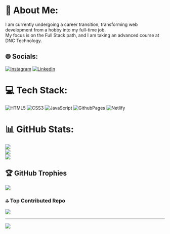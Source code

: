 # 💫 About Me:
I am currently undergoing a career transition, transforming web development from a hobby into my full-time job. <br>My focus is on the Full Stack path, and I am taking an advanced course at DNC Technology.


## 🌐 Socials:
[![Instagram](https://img.shields.io/badge/Instagram-%23E4405F.svg?logo=Instagram&logoColor=white)](https://instagram.com/vitamiguel) [![LinkedIn](https://img.shields.io/badge/LinkedIn-%230077B5.svg?logo=linkedin&logoColor=white)](https://linkedin.com/in/miguel-vitta-524b55304) 

# 💻 Tech Stack:
![HTML5](https://img.shields.io/badge/html5-%23E34F26.svg?style=for-the-badge&logo=html5&logoColor=white) ![CSS3](https://img.shields.io/badge/css3-%231572B6.svg?style=for-the-badge&logo=css3&logoColor=white) ![JavaScript](https://img.shields.io/badge/javascript-%23323330.svg?style=for-the-badge&logo=javascript&logoColor=%23F7DF1E) ![GithubPages](https://img.shields.io/badge/github%20pages-121013?style=for-the-badge&logo=github&logoColor=white) ![Netlify](https://img.shields.io/badge/netlify-%23000000.svg?style=for-the-badge&logo=netlify&logoColor=#00C7B7)
# 📊 GitHub Stats:
![](https://github-readme-stats.vercel.app/api?username=Miguel-V-DF&theme=dark&hide_border=false&include_all_commits=true&count_private=true)<br/>
![](https://github-readme-streak-stats.herokuapp.com/?user=Miguel-V-DF&theme=dark&hide_border=false)<br/>
![](https://github-readme-stats.vercel.app/api/top-langs/?username=Miguel-V-DF&theme=dark&hide_border=false&include_all_commits=true&count_private=true&layout=compact)

## 🏆 GitHub Trophies
![](https://github-profile-trophy.vercel.app/?username=Miguel-V-DF&theme=flat&no-frame=false&no-bg=true&margin-w=4)

### 🔝 Top Contributed Repo
![](https://github-contributor-stats.vercel.app/api?username=Miguel-V-DF&limit=5&theme=dark&combine_all_yearly_contributions=true)

---
[![](https://visitcount.itsvg.in/api?id=Miguel-V-DF&icon=0&color=1)](https://visitcount.itsvg.in)

<!-- Proudly created with GPRM ( https://gprm.itsvg.in ) -->
